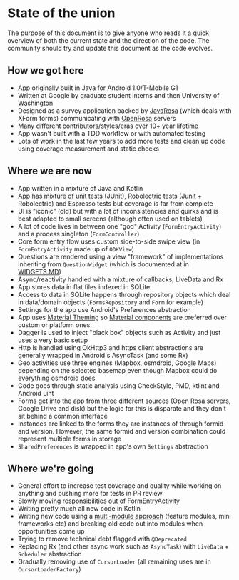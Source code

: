 # State of the union

The purpose of this document is to give anyone who reads it a quick overview
of both the current state and the direction of the code. The community should try
and update this document as the code evolves.

## How we got here

* App originally built in Java for Android 1.0/T-Mobile G1
* Written at Google by graduate student interns and then University of Washington
* Designed as a survey application backed by [JavaRosa](https://github.com/getodk/javarosa/) (which deals with XForm forms) communicating with [OpenRosa](https://docs.getodk.org/openrosa/) servers
* Many different contributors/styles/eras over 10+ year lifetime
* App wasn't built with a TDD workflow or with automated testing
* Lots of work in the last few years to add more tests and clean up code using coverage measurement and static checks

## Where we are now

* App written in a mixture of Java and Kotlin
* App has mixture of unit tests (JUnit), Robolectric tests (Junit + Robolectric) and Espresso tests but coverage is far from complete
* UI is "iconic" (old) but with a lot of inconsistencies and quirks and is best adapted to small screens (although often used on tablets)
* A lot of code lives in between one "god" Activity (`FormEntryActivity`) and a process singleton (`FormController`)
* Core form entry flow uses custom side-to-side swipe view (in `FormEntryActivity` made up of `ODKView`)
* Questions are rendered using a view "framework" of implementations inheriting from `QuestionWidget` (which is documented at in [WIDGETS.MD](WIDGETS.md))
* Async/reactivity handled with a mixture of callbacks, LiveData and Rx
* App stores data in flat files indexed in SQLite
* Access to data in SQLite happens through repository objects which deal in data/domain objects (`FormsRepository` and `Form` for example)
* Settings for the app use Android's Preferences abstraction
* App uses [Material Theming](https://material.io/develop/android/theming/theming-overview) so [Material components](https://material.io/components?platform=android) are preferred over custom or platform ones.
* Dagger is used to inject "black box" objects such as Activity and just uses a very basic setup
* Http is handled using OkHttp3 and https client abstractions are generally wrapped in Android's AsyncTask (and some Rx)
* Geo activities use three engines (Mapbox, osmdroid, Google Maps) depending on the selected basemap even though Mapbox could do everything osmdroid does
* Code goes through static analysis using CheckStyle, PMD, ktlint and Android Lint
* Forms get into the app from three different sources (Open Rosa servers, Google Drive and disk) but the logic for this is disparate and they don't sit behind a common interface
* Instances are linked to the forms they are instances of through formid and version. However, the same formid and version combination could represent multiple forms in storage
* `SharedPreferences` is wrapped in app's own `Settings` abstraction

## Where we're going

* General effort to increase test coverage and quality while working on anything and pushing more for tests in PR review
* Slowly moving responsibilities out of FormEntryActivity
* Writing pretty much all new code in Kotlin
* Writing new code using a [multi-module approach](CODE-GUIDELINES.md#gradle-sub-modules) (feature modules, mini frameworks etc) and breaking old code out into modules when opportunities come up
* Trying to remove technical debt flagged with `@Deprecated`
* Replacing Rx (and other async work such as `AsyncTask`) with `LiveData` + `Scheduler` abstraction
* Gradually removing use of `CursorLoader` (all remaining uses are in `CursorLoaderFactory`)
